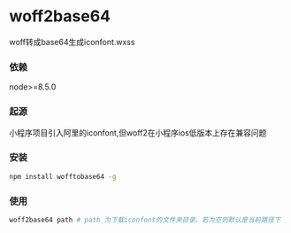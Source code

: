 # woff2base64
woff转成base64生成iconfont.wxss

### 依赖
node>=8.5.0

### 起源
小程序项目引入阿里的iconfont,但woff2在小程序ios低版本上存在兼容问题

### 安装
```bash
npm install wofftobase64 -g
```
### 使用
```bash
woff2base64 path # path 为下载iconfont的文件夹目录，若为空则默认是当前路径下
```
